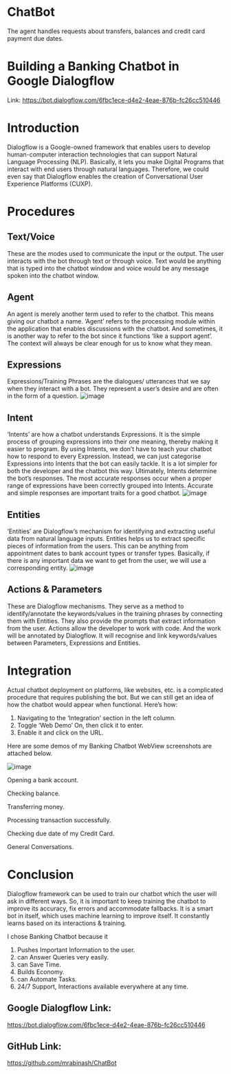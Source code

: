 # ChatBot
The agent handles requests about transfers, balances and credit card payment due dates.
# Building a Banking Chatbot in Google Dialogflow
Link: https://bot.dialogflow.com/6fbc1ece-d4e2-4eae-876b-fc26cc510446
# Introduction
Dialogflow is a Google-owned framework that enables users to develop human-computer interaction technologies that can support Natural Language Processing (NLP). Basically, it lets you make Digital Programs that interact with end users through natural languages. Therefore, we could even say that Dialogflow enables the creation of Conversational User Experience Platforms (CUXP).
# Procedures
## Text/Voice
These are the modes used to communicate the input or the output. The user interacts with the bot through text or through voice. Text would be anything that is typed into the chatbot window and voice would be any message spoken into the chatbot window.
## Agent
An agent is merely another term used to refer to the chatbot. This means giving our chatbot a name. ‘Agent’ refers to the processing module within the application that enables discussions with the chatbot. And sometimes, it is another way to refer to the bot since it functions ‘like a support agent’. The context will always be clear enough for us to know what they mean.
## Expressions
Expressions/Training Phrases are the dialogues/ utterances that we say when they interact with a bot. They represent a user’s desire and are often in the form of a question.
![image](https://user-images.githubusercontent.com/107429918/196221062-e9d21422-52a2-49bc-a8d6-b0d05776533e.png)






## Intent
‘Intents’ are how a chatbot understands Expressions. It is the simple process of grouping expressions into their one meaning, thereby making it easier to program. By using Intents, we don’t have to teach your chatbot how to respond to every Expression. Instead, we can just categorise Expressions into Intents that the bot can easily tackle. It is a lot simpler for both the developer and the chatbot this way. Ultimately, Intents determine the bot’s responses. The most accurate responses occur when a proper range of expressions have been correctly grouped into Intents. Accurate and simple responses are important traits for a good chatbot.
![image](https://user-images.githubusercontent.com/107429918/196228525-7fd1799f-eab0-4efa-ab3a-c5feda17acb8.png)

 

## Entities
‘Entities’ are Dialogflow’s mechanism for identifying and extracting useful data from natural language inputs. Entities helps us to extract specific pieces of information from the users. This can be anything from appointment dates to bank account types or transfer types. Basically, if there is any important data we want to get from the user, we will use a corresponding entity.
![image](https://user-images.githubusercontent.com/107429918/196228572-16ece18d-6513-4997-93d8-cd56d6353565.png)









## Actions & Parameters
These are Dialogflow mechanisms. They serve as a method to identify/annotate the keywords/values in the training phrases by connecting them with Entities. They also provide the prompts that extract information from the user. Actions allow the developer to work with code. And the work will be annotated by Dialogflow. It will recognise and link keywords/values between Parameters, Expressions and Entities.

 

# Integration
Actual chatbot deployment on platforms, like websites, etc. is a complicated procedure that requires publishing the bot. But we can still get an idea of how the chatbot would appear when functional. Here’s how:
1.	Navigating to the ‘Integration’ section in the left column.
2.	Toggle ‘Web Demo’ On, then click it to enter.
3.	Enable it and click on the URL.

Here are some demos of my Banking Chatbot WebView screenshots are attached below.

![image](https://user-images.githubusercontent.com/107429918/196230520-511a3cd4-e964-4ce9-a5b1-d21e59460d2a.png)

Opening a bank account.                        


Checking balance.


Transferring money.                      


Processing transaction successfully.


Checking due date of my Credit Card.


General Conversations.
                                                              
# Conclusion
Dialogflow framework can be used to train our chatbot which the user will ask in different ways. So, it is important to keep training the chatbot to improve its accuracy, fix errors and accommodate fallbacks. It is a smart bot in itself, which uses machine learning to improve itself. It constantly learns based on its interactions & training.

I chose Banking Chatbot because it
1.	Pushes Important Information to the user.
2.	can Answer Queries very easily.
3.	can Save Time.
4.	Builds Economy.
5.	can Automate Tasks.
6.	24/7 Support, Interactions available everywhere at any time.


## Google Dialogflow Link:
https://bot.dialogflow.com/6fbc1ece-d4e2-4eae-876b-fc26cc510446

## GitHub Link:
https://github.com/mrabinash/ChatBot
